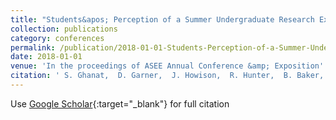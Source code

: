 ```yaml
---
title: "Students&apos; Perception of a Summer Undergraduate Research Experience: Across the Disciplines"
collection: publications
category: conferences
permalink: /publication/2018-01-01-Students-Perception-of-a-Summer-Undergraduate-Research-Experience-Across-the-Disciplines
date: 2018-01-01
venue: 'In the proceedings of ASEE Annual Conference &amp; Exposition'
citation: ' S. Ghanat,  D. Garner,  J. Howison,  R. Hunter,  B. Baker,  S. Banik,  M. Verdicchio,  N. Washuta, &quot;Students&amp;apos; Perception of a Summer Undergraduate Research Experience: Across the Disciplines.&quot; In the proceedings of ASEE Annual Conference &amp;amp; Exposition, 2018.'
---
```

Use [Google Scholar](https://scholar.google.com/scholar?q=Students&#x27;+Perception+of+a+Summer+Undergraduate+Research+Experience:+Across+the+Disciplines){:target="_blank"} for full citation